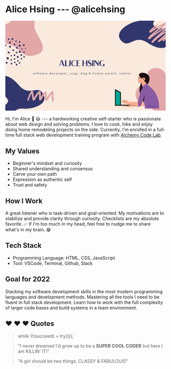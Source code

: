 # Alice Hsing ---  @alicehsing

![Image of Banner](./topImg.png)


Hi, I'm Alice 👋  :smiley: --- a hardworking creative self-starter who is passionate about web design and solving problems. I love to cook, hike and enjoy doing home remodeling projects on the side. Currently, I'm enrolled in a full-time full stack web development training program with [Alchemy Code Lab](https://www.alchemycodelab.com/).

## My Values

* Beginner's mindset and curiosity
* Shared understanding and consensus
* Carve your own path
* Expression as authentic self
* Trust and safety


## How I Work
A great listener who is task-driven and goal-oriented. My motivations are to stabilize and provide clarity through curiosity. Checklists are my absolute favorite. :white_check_mark: If I'm too much in my head, feel free to nudge me to share what's in my brain. :grin: 


## Tech Stack
* Programming Language: HTML, CSS, JavaScript
* Tool: VSCode, Terminal, Github, Slack
<!-- * Web Framework:
* Web Application: 
* Database:
* Web Server:  -->

## Goal for 2022
Stacking my software development skills in the most modern programming languages and development methods. Mastering all the tools I need to be fluent in full stack development. Learn how to work with the full complexity of larger code bases and build systems in a team environment.

## :heart: :heart: :heart: Quotes
>  while (!(succeed) = try()));

 > "I never dreamed I'd grow up to be a **SUPER COOL** **CODER**
 > but here I am KILLIN' IT!"

 > "A girl should be two things:
 > CLASSY & FABULOUS!"
